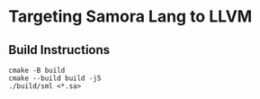 # Targeting Samora Lang to LLVM

## Build Instructions

```shell
cmake -B build
cmake --build build -j5
./build/sml <*.sa>
```
